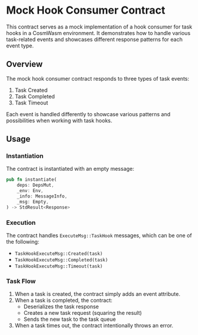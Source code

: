 # Mock Hook Consumer Contract

This contract serves as a mock implementation of a hook consumer for task hooks in a CosmWasm environment. It demonstrates how to handle various task-related events and showcases different response patterns for each event type.

## Overview

The mock hook consumer contract responds to three types of task events:

1. Task Created
2. Task Completed
3. Task Timeout

Each event is handled differently to showcase various patterns and possibilities when working with task hooks.

## Usage

### Instantiation

The contract is instantiated with an empty message:

```rust
pub fn instantiate(
    deps: DepsMut,
    _env: Env,
    _info: MessageInfo,
    _msg: Empty,
) -> StdResult<Response>
```

### Execution

The contract handles `ExecuteMsg::TaskHook` messages, which can be one of the following:

- `TaskHookExecuteMsg::Created(task)`
- `TaskHookExecuteMsg::Completed(task)`
- `TaskHookExecuteMsg::Timeout(task)`

### Task Flow

1. When a task is created, the contract simply adds an event attribute.
2. When a task is completed, the contract:
   - Deserializes the task response
   - Creates a new task request (squaring the result)
   - Sends the new task to the task queue
3. When a task times out, the contract intentionally throws an error.